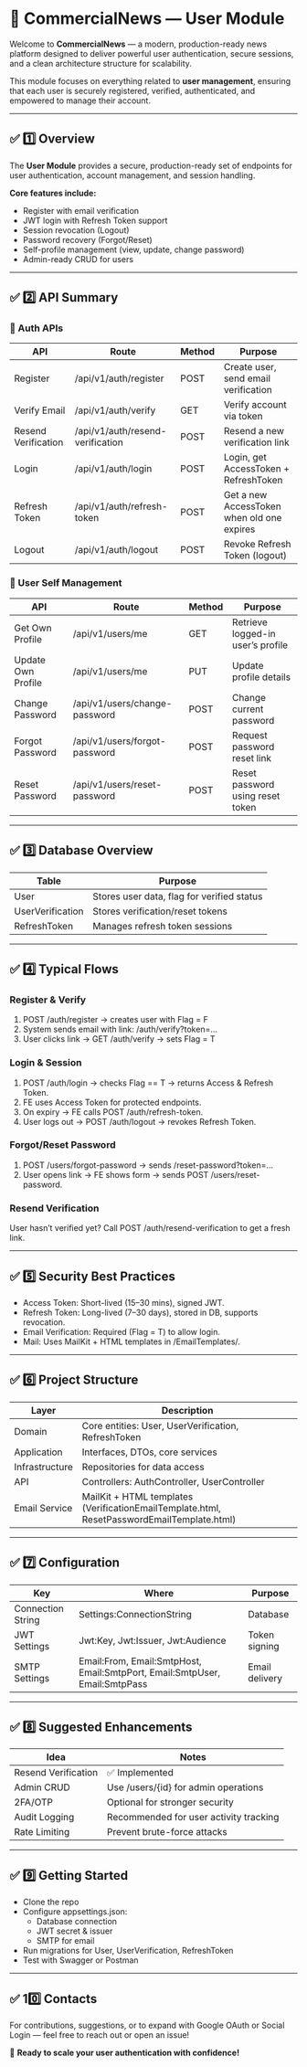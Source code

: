 # 📰 **CommercialNews — User Module**

Welcome to **CommercialNews** — a modern, production-ready news platform designed to deliver powerful user authentication, secure sessions, and a clean architecture structure for scalability.

This module focuses on everything related to **user management**, ensuring that each user is securely registered, verified, authenticated, and empowered to manage their account.

---

## ✅ 1️⃣ Overview

The **User Module** provides a secure, production-ready set of endpoints for user authentication, account management, and session handling.

**Core features include:**
- Register with email verification
- JWT login with Refresh Token support
- Session revocation (Logout)
- Password recovery (Forgot/Reset)
- Self-profile management (view, update, change password)
- Admin-ready CRUD for users

---

## ✅ 2️⃣ API Summary

### 🔑 Auth APIs

| API | Route | Method | Purpose |
|-----|-------|--------|---------|
| Register | /api/v1/auth/register | POST | Create user, send email verification |
| Verify Email | /api/v1/auth/verify | GET | Verify account via token |
| Resend Verification | /api/v1/auth/resend-verification | POST | Resend a new verification link |
| Login | /api/v1/auth/login | POST | Login, get AccessToken + RefreshToken |
| Refresh Token | /api/v1/auth/refresh-token | POST | Get a new AccessToken when old one expires |
| Logout | /api/v1/auth/logout | POST | Revoke Refresh Token (logout) |

### 👤 User Self Management

| API | Route | Method | Purpose |
|-----|-------|--------|---------|
| Get Own Profile | /api/v1/users/me | GET | Retrieve logged-in user’s profile |
| Update Own Profile | /api/v1/users/me | PUT | Update profile details |
| Change Password | /api/v1/users/change-password | POST | Change current password |
| Forgot Password | /api/v1/users/forgot-password | POST | Request password reset link |
| Reset Password | /api/v1/users/reset-password | POST | Reset password using reset token |

---

## ✅ 3️⃣ Database Overview

| Table | Purpose |
|-------|---------|
| User | Stores user data, flag for verified status |
| UserVerification | Stores verification/reset tokens |
| RefreshToken | Manages refresh token sessions |

---

## ✅ 4️⃣ Typical Flows

### Register & Verify
1. POST /auth/register → creates user with Flag = F
2. System sends email with link: /auth/verify?token=...
3. User clicks link → GET /auth/verify → sets Flag = T

### Login & Session
1. POST /auth/login → checks Flag == T → returns Access & Refresh Token.
2. FE uses Access Token for protected endpoints.
3. On expiry → FE calls POST /auth/refresh-token.
4. User logs out → POST /auth/logout → revokes Refresh Token.

### Forgot/Reset Password
1. POST /users/forgot-password → sends /reset-password?token=...
2. User opens link → FE shows form → sends POST /users/reset-password.

### Resend Verification
User hasn’t verified yet? Call POST /auth/resend-verification to get a fresh link.

---

## ✅ 5️⃣ Security Best Practices

- Access Token: Short-lived (15–30 mins), signed JWT.
- Refresh Token: Long-lived (7–30 days), stored in DB, supports revocation.
- Email Verification: Required (Flag = T) to allow login.
- Mail: Uses MailKit + HTML templates in /EmailTemplates/.

---

## ✅ 6️⃣ Project Structure

| Layer | Description |
|-------|--------------|
| Domain | Core entities: User, UserVerification, RefreshToken |
| Application | Interfaces, DTOs, core services |
| Infrastructure | Repositories for data access |
| API | Controllers: AuthController, UserController |
| Email Service | MailKit + HTML templates (VerificationEmailTemplate.html, ResetPasswordEmailTemplate.html) |

---

## ✅ 7️⃣ Configuration

| Key | Where | Purpose |
|-----|-------|---------|
| Connection String | Settings:ConnectionString | Database |
| JWT Settings | Jwt:Key, Jwt:Issuer, Jwt:Audience | Token signing |
| SMTP Settings | Email:From, Email:SmtpHost, Email:SmtpPort, Email:SmtpUser, Email:SmtpPass | Email delivery |

---

## ✅ 8️⃣ Suggested Enhancements

| Idea | Notes |
|------|-------|
| Resend Verification | ✅ Implemented |
| Admin CRUD | Use /users/{id} for admin operations |
| 2FA/OTP | Optional for stronger security |
| Audit Logging | Recommended for user activity tracking |
| Rate Limiting | Prevent brute-force attacks |

---

## ✅ 9️⃣ Getting Started

- Clone the repo
- Configure appsettings.json:
  - Database connection
  - JWT secret & issuer
  - SMTP for email
- Run migrations for User, UserVerification, RefreshToken
- Test with Swagger or Postman

---

## ✅ 10️⃣ Contacts

For contributions, suggestions, or to expand with Google OAuth or Social Login — feel free to reach out or open an issue!

🚀 **Ready to scale your user authentication with confidence!**
